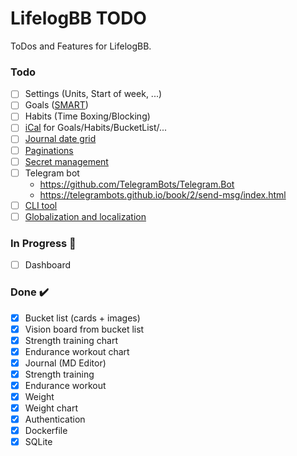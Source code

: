 # LifelogBB TODO

ToDos and Features for LifelogBB.

### Todo

- [ ] Settings (Units, Start of week, ...)
- [ ] Goals ([SMART](https://en.wikipedia.org/wiki/SMART_criteria))
- [ ] Habits (Time Boxing/Blocking)
- [ ] [iCal](https://github.com/rianjs/ical.net) for Goals/Habits/BucketList/...
- [ ] [Journal date grid](https://github.com/usememos/memos)
- [ ] [Paginations](https://learn.microsoft.com/en-us/aspnet/core/data/ef-mvc/sort-filter-page?view=aspnetcore-6.0)
- [ ] [Secret management](https://learn.microsoft.com/en-us/aspnet/core/security/app-secrets?view=aspnetcore-6.0&tabs=windows)
- [ ] Telegram bot
  - https://github.com/TelegramBots/Telegram.Bot
  - https://telegrambots.github.io/book/2/send-msg/index.html
- [ ] [CLI tool](https://github.com/gui-cs/Terminal.Gui)
- [ ] [Globalization and localization](https://learn.microsoft.com/en-us/aspnet/core/fundamentals/localization?view=aspnetcore-6.0)

### In Progress :construction:

- [ ] Dashboard

### Done :heavy_check_mark:

- [x] Bucket list (cards + images)
- [x] Vision board from bucket list
- [x] Strength training chart
- [x] Endurance workout chart
- [x] Journal (MD Editor)
- [x] Strength training
- [x] Endurance workout
- [x] Weight
- [x] Weight chart
- [x] Authentication
- [x] Dockerfile
- [x] SQLite
